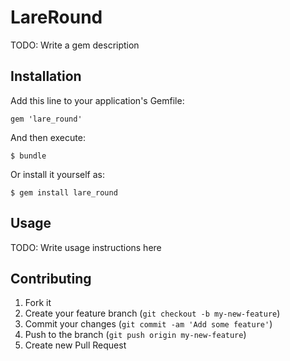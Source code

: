 # LareRound

TODO: Write a gem description

## Installation

Add this line to your application's Gemfile:

    gem 'lare_round'

And then execute:

    $ bundle

Or install it yourself as:

    $ gem install lare_round

## Usage

TODO: Write usage instructions here

## Contributing

1. Fork it
2. Create your feature branch (`git checkout -b my-new-feature`)
3. Commit your changes (`git commit -am 'Add some feature'`)
4. Push to the branch (`git push origin my-new-feature`)
5. Create new Pull Request
